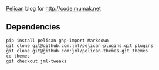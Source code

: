 [Pelican](http://blog.getpelican.com/) blog for http://code.mumak.net

## Dependencies

    pip install pelican ghp-import Markdown
    git clone git@github.com:jml/pelican-plugins.git plugins
    git clone git@github.com:jml/pelican-themes.git themes
    cd themes
    git checkout jml-tweaks
